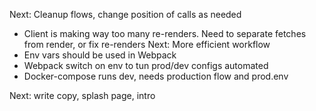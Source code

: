 Next: Cleanup flows, change position of calls as needed

- Client is making way too many re-renders. Need to separate fetches from render, or fix re-renders
  Next: More efficient workflow
- Env vars should be used in Webpack
- Webpack switch on env to tun prod/dev configs automated
- Docker-compose runs dev, needs production flow and prod.env

Next: write copy, splash page, intro
